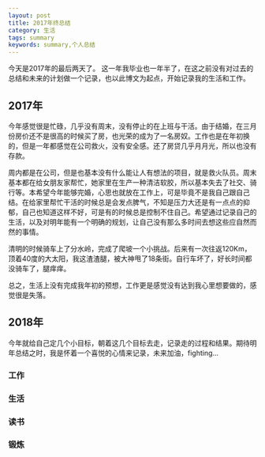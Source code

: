 ```yaml
---
layout: post
title: 2017年终总结
category: 生活
tags: summary
keywords: summary,个人总结
---
```


今天是2017年的最后两天了。
这一年我毕业也一年半了，在这之前没有对过去的总结和未来的计划做一个记录，也以此博文为起点，开始记录我的生活和工作。

## 2017年
今年感觉很是忙碌，几乎没有周末，没有停止的在上班与干活。由于结婚，在三月份房价还不是很高的时候买了房，也光荣的成为了一名房奴。工作也是在年初换的，但是一年都感觉在公司救火，没有安全感。还了房贷几乎月月光，所以也没有存款。

周内都是在公司，但是也基本没有什么能让人有想法的项目，就是救火队员。周末基本都在给女朋友家帮忙，她家里在生产一种清洁软胶，所以基本失去了社交、骑行等。本希望今年能够完婚，心思也就放在工作上，可是毕竟不是我自己跟自己结。在给家里帮忙干活的时候总是会发点脾气，不知是压力大还是有一点点的抑郁，自己也知道这样不好，可是有的时候总是控制不住自己。希望通过记录自己的生活，以及对明年能有一个明确的规划，让自己没有那么多时间去想这些应自然而然的事情。

 清明的时候骑车上了分水岭，完成了爬坡一个小挑战。后来有一次往返120Km， 顶着40度的大太阳，我这渣渣腿，被大神甩了18条街。自行车坏了，好长时间都没骑车了，腿痒痒。

总之，生活上没有完成我年初的预想，工作更是感觉没有达到我心里想要做的，感觉很是失落。

## 2018年
今年就给自己定几个小目标，朝着这几个目标去走，记录走的过程和结果。期待明年总结之时，我是怀着一个喜悦的心情来记录，未来加油，fighting...

### 工作


### 生活


### 读书


### 锻炼
